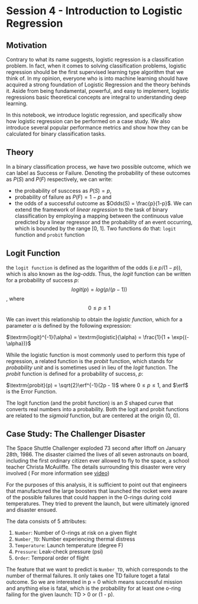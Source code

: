 #  Session 4 - Introduction to Logistic Regression

## Motivation

Contrary to what its name suggests, logistic regression is a classification problem. In fact, when it comes to solving classification problems, logistic regression should be the first supervised learning type algorithm that we think of. In my opinion, everyone who is into machine learning should have acquired a strong foundation of Logistic Regression and the theory behinds it. Aside from being fundamental, powerful, and easy to implement, logistic regressions basic theoretical concepts are integral to understanding deep learning.

In this notebook, we introduce logistic regression, and specifically show how logistic regression can be performed on a case study. We also introduce several popular performance metrics and show how they can be calculated for binary classification tasks. 

## Theory
 In a binary classification process, we have two possible outcome, which we can label as Success or Failure. Denoting the probability of these outcomes as $P(S)$ and $P(F)$ respectively, we can write: 
 * the probability of susccess as $P(S) = p$,
 * probability of failure as $P(F) = 1 - p$ and
 * the odds of a successful outcome as $Odds(S) = \frac{p}{1-p}$.
 We can extend the framework of *linear regression* to the task of binary classification by employing a mapping between the continuous value predicted by a linear regressor and the probability of an event occurring, which is bounded by the range [0, 1]. Two functions do that:  `logit` function and `probit` function
 
 ## Logit Function
 the `logit function` is defined as the logarithm of the odds (i.e $p/(1-p)$), which is also known as the *log-odds*. Thus, the *logit* function can be written for a probability of success *p*:
 $$logit(p) = log(p/(p-1))$$, where $$0\leq p \leq 1$$
 
 We can invert this relationship to obtain the *logistic function*, which for a parameter $\alpha$ is defined by the following expression:

$\textrm{logit}^{-1}(\alpha) = \textrm{logistic}(\alpha) = \frac{1}{1 + \exp{(-\alpha})}$

While the logistic function is most commonly used to perform this type of regression, a related function is the _probit_ function, which stands for _probability unit_ and is sometimes used in lieu of the _logit_ function. The _probit_ function is defined for a probability of success, $p$:

$\textrm{probit}(p) = \sqrt{2}\erf^{-1}(2p - 1)$ where $0 \leq p \leq 1$, and $\erf$ is the Error Function.

The logit function (and the probit function) is an _S_ shaped curve that converts real numbers into a probability. Both the logit and probit functions are related to the _sigmoid_ function, but are centered at the origin (0, 0).


## Case Study: The Challenger Disaster

The Space Shuttle Challenger exploded 73 second after liftoff on January 28th, 1986. The disaster claimed the lives of all seven astronauts on board, including the first ordinary citizen ever allowed to fly to the space, a school teacher Christa McAuliffe. The details surrounding this disaster were very involved ( For more information see [video](https://bit.ly/3fPqAc1))

For the purposes of this analysis, it is sufficient to point out that engineers that manufactured the large boosters that launched the rocket were aware of the possible failures that could happen in the O-rings during cold temperatures. They tried to prevent the launch, but were ultimately ignored and disaster ensued.

The data consists of 5 attributes:
1. `Number`: Number of O-rings at risk on a given flight
2. `Number_TD`: Number experiencing thermal distress
3. `Temperature`: Launch temperature (degree F)
4. `Pressure`: Leak-check pressure (psi)
5. `Order`: Temporal order of flight

The feature that we want to predict is `Number_TD`, which corresponds to the number of thermal failures. It only takes one TD failure toget a fatal outcome. So we are interested in p = 0 which means successful mission and anything else is fatal, which is the probability for at least one o-ring failing for the given launch: TD > 0 or (1 - p).